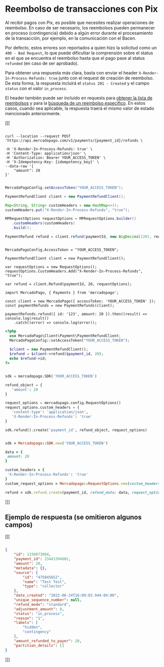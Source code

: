 # Reembolso de transacciones con Pix

Al recibir pagos con Pix, es posible que necesites realizar operaciones de reembolso. En caso de ser necesario,  los reembolsos pueden permanecer en proceso (contingencia) debido a algún error durante el procesamiento de la transacción, por ejemplo, en la comunicación con el Bacen.

Por defecto, estos errores son reportados a quien hizo la solicitud como un `400 - Bad Request`, lo que puede dificultar la comprensión sobre el status en el que se encuentra el reembolso hasta que el pago pase al status `refunded` (en caso de ser aprobado).

Para obtener una respuesta más clara, basta con enviar el header `X-Render-In-Process-Refunds: true` junto con el request de creación de reembolso. De esta forma, la respuesta incluirá el `status 201 - Created` y el campo `status` con el valor `in_process`.

El header también puede ser incluido en requests para [obtener la lista de reembolsos](/developers/es/reference/chargebacks/_payments_id_refunds/get) y para la [búsqueda de un reembolso específico](/developers/es/reference/chargebacks/_payments_id_refunds_refund_id/get). En estos casos, cuando sea aplicable, la respuesta traerá el mismo valor de estado mencionado anteriormente.


[[[
```curl

curl --location --request POST 'https://api.mercadopago.com/v1/payments/{payment_id}/refunds \

-H 'X-Render-In-Process-Refunds: true' \
-H 'Content-Type: application/json' \
-H 'Authorization: Bearer YOUR_ACCESS_TOKEN' \
-H 'X-Idempotency-Key: {idempotency_key}' \
--data-raw '{
    "amount": 20
}'
```
```java

MercadoPagoConfig.setAccessToken("YOUR_ACCESS_TOKEN");

PaymentRefundClient client = new PaymentRefundClient();

Map<String, String> customHeaders = new HashMap<>();
customHeaders.put("X-Render-In-Process-Refunds", "true");

MPRequestOptions requestOptions = MPRequestOptions.builder()
   .customHeaders(customHeaders)
   .build();

PaymentRefund refund = client.refund(paymentId, new BigDecimal(20), requestOptions);

```
```dotnet

MercadoPagoConfig.AccessToken = "YOUR_ACCESS_TOKEN";

PaymentRefundClient client = new PaymentRefundClient();

var requestOptions = new RequestOptions();
requestOptions.CustomHeaders.Add("X-Render-In-Process-Refunds", "true");

var refund = client.Refund(paymentId, 20, requestOptions);

```
```node
import MercadoPago, { Payments } from 'mercadopago';

const client = new MercadoPago({ accessToken: 'YOUR_ACCESS_TOKEN' });
const paymentRefunds = new PaymentRefunds(client);

paymentRefunds.refund({ id: '123', amount: 20 }).then((result) => console.log(result))
	.catch((error) => console.log(error));
```
```php
<?php
  use MercadoPago\Client\Payment\PaymentRefundClient;
  MercadoPagoConfig::setAccessToken("YOUR_ACCESS_TOKEN");
  
  $client = new PaymentRefundClient();
  $refund = $client->refund($payment_id, 20);
  echo $refund->id;
?>
```
```python

sdk = mercadopago.SDK('YOUR_ACCESS_TOKEN')

refund_object = {
   'amount': 20
}

request_options = mercadopago.config.RequestOptions()
request_options.custom_headers = {
   'content-type': 'application/json',
   'X-Render-In-Process-Refunds': 'true'
}

sdk.refund().create('payment_id', refund_object, request_options)

```
```ruby

sdk = Mercadopago::SDK.new('YOUR_ACCESS_TOKEN')

data = {
 amount: 20
}

custom_headers = {
 'X-Render-In-Process-Refunds': 'true'
}
custom_request_options = Mercadopago::RequestOptions.new(custom_headers: custom_headers)

refund = sdk.refund.create(payment_id, refund_data: data, request_options: custom_request_options)

```
]]]

## Ejemplo de respuesta (se omitieron algunos campos) 

[[[
```Json

{
    "id": 1150873004,
    "payment_id": 23443394602,
    "amount": 20,
    "metadata": {},
    "source": {
        "id": "475845652",
        "name": "Test Test",
        "type": "collector"
    },
    "date_created": "2022-06-24T16:09:03.944-04:00",
    "unique_sequence_number": null,
    "refund_mode": "standard",
    "adjustment_amount": 0,
    "status": "in_process",
    "reason": "1",
    "labels": [
        "hidden",
        "contingency"
    ],
    "amount_refunded_to_payer": 20,
    "partition_details": []
}

```
]]]
